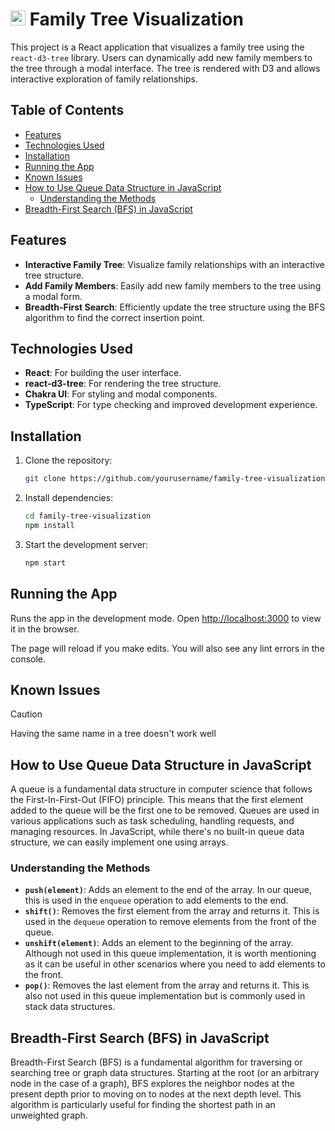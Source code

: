 # <img src="https://github.com/sssshefer/react-trees/assets/63253440/d83ae1e6-26ce-49e4-90c5-5a1af663b453" width="24"> Family Tree Visualization

This project is a React application that visualizes a family tree using the `react-d3-tree` library. Users can dynamically add new family members to the tree through a modal interface. The tree is rendered with D3 and allows interactive exploration of family relationships.

## Table of Contents

- [Features](#features)
- [Technologies Used](#technologies-used)
- [Installation](#installation)
- [Running the App](#running-the-app)
- [Known Issues](#known-issues)
- [How to Use Queue Data Structure in JavaScript](#how-to-use-queue-data-structure-in-javascript)
  - [Understanding the Methods](#understanding-the-methods)
- [Breadth-First Search (BFS) in JavaScript](#breadth-first-search-bfs-in-javascript)

## Features

- **Interactive Family Tree**: Visualize family relationships with an interactive tree structure.
- **Add Family Members**: Easily add new family members to the tree using a modal form.
- **Breadth-First Search**: Efficiently update the tree structure using the BFS algorithm to find the correct insertion point.

## Technologies Used

- **React**: For building the user interface.
- **react-d3-tree**: For rendering the tree structure.
- **Chakra UI**: For styling and modal components.
- **TypeScript**: For type checking and improved development experience.

## Installation

1. Clone the repository:
    ```sh
    git clone https://github.com/yourusername/family-tree-visualization.git
    ```
2. Install dependencies:
    ```sh
    cd family-tree-visualization
    npm install
    ```
3. Start the development server:
    ```sh
    npm start
    ```

## Running the App

Runs the app in the development mode.
Open [http://localhost:3000](http://localhost:3000) to view it in the browser.

The page will reload if you make edits.
You will also see any lint errors in the console.

## Known Issues

> [!CAUTION]
> Having the same name in a tree doesn't work well

## How to Use Queue Data Structure in JavaScript

A queue is a fundamental data structure in computer science that follows the First-In-First-Out (FIFO) principle. This means that the first element added to the queue will be the first one to be removed. Queues are used in various applications such as task scheduling, handling requests, and managing resources. In JavaScript, while there's no built-in queue data structure, we can easily implement one using arrays.

### Understanding the Methods

- **`push(element)`**: Adds an element to the end of the array. In our queue, this is used in the `enqueue` operation to add elements to the end.
- **`shift()`**: Removes the first element from the array and returns it. This is used in the `dequeue` operation to remove elements from the front of the queue.
- **`unshift(element)`**: Adds an element to the beginning of the array. Although not used in this queue implementation, it is worth mentioning as it can be useful in other scenarios where you need to add elements to the front.
- **`pop()`**: Removes the last element from the array and returns it. This is also not used in this queue implementation but is commonly used in stack data structures.

## Breadth-First Search (BFS) in JavaScript

Breadth-First Search (BFS) is a fundamental algorithm for traversing or searching tree or graph data structures. Starting at the root (or an arbitrary node in the case of a graph), BFS explores the neighbor nodes at the present depth prior to moving on to nodes at the next depth level. This algorithm is particularly useful for finding the shortest path in an unweighted graph.
